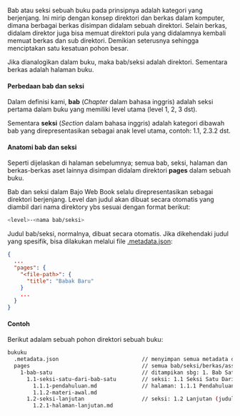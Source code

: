 Bab atau seksi sebuah buku pada prinsipnya adalah kategori yang berjenjang. Ini mirip dengan konsep direktori dan berkas dalam komputer, dimana berbagai berkas disimpan didalam sebuah direktori. Selain berkas, didalam direktor juga bisa memuat direktori pula yang didalamnya kembali memuat berkas dan sub direktori. Demikian seterusnya sehingga menciptakan satu kesatuan pohon besar.

Jika dianalogikan dalam buku, maka bab/seksi adalah direktori. Sementara berkas adalah halaman buku.

#### Perbedaan bab dan seksi

Dalam definisi kami, **bab** (_Chapter_ dalam bahasa inggris) adalah seksi pertama dalam buku yang memiliki level utama (level 1, 2, 3 dst).

Sementara **seksi** (_Section_ dalam bahasa inggris) adalah kategori dibawah bab yang direpresentasikan sebagai anak level utama, contoh: 1.1, 2.3.2 dst.

#### Anatomi bab dan seksi

Seperti dijelaskan di halaman sebelumnya; semua bab, seksi, halaman dan berkas-berkas aset lainnya disimpan didalam direktori **pages** dalam sebuah buku.

Bab dan seksi dalam Bajo Web Book selalu direpresentasikan sebagai direktori berjenjang. Level dan judul akan dibuat secara otomatis yang diambil dari nama direktory ybs sesuai dengan format berikut:

```sh
<level>-<nama bab/seksi>
```

Judul bab/seksi, normalnya, dibuat secara otomatis. Jika dikehendaki judul yang spesifik, bisa dilakukan melalui file [.metadata.json](book#metadata):

```json
{
  ...
  "pages": {
    "<file-path>": {
      "title": "Babak Baru"
    }
    ...
  }
}
```

#### Contoh

Berikut adalam sebuah pohon direktori sebuah buku:

```sh
bukuku
  .metadata.json                          // menyimpan semua metadata dari sebuah buku
  pages                                   // semua bab/seksi/berkas/asset masuk disini
    1-bab-satu                            // ditampikan sbg: 1. Bab Satu
      1.1-seksi-satu-dari-bab-satu        // seksi: 1.1 Seksi Satu Dari Bab Satu
        1.1.1-pendahuluan.md              // halaman: 1.1.1 Pendahuluan
        1.1.2-materi-awal.md
      1.2-seksi-lanjutan                  // seksi: 1.2 Lanjutan (judul diubah via .metadata.json)
        1.2.1-halaman-lanjutan.md
```